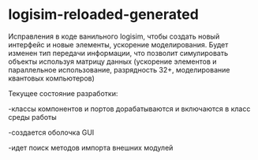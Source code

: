 # logisim-reloaded-generated
Исправления в коде ванильного logisim, чтобы создать новый интерфейс и новые элементы, ускорение моделирования.
Будет изменен тип передачи информации, что позволит симулировать объекты используя матрицу данных (ускорение элементов и параллельное использование, разрядность 32+, моделирование квантовых компьютеров)

Текущее состояние разработки: 
<p>  -классы компонентов и портов дорабатываются и включаются в класс среды работы</p> 
<p>  -создается оболочка GUI</p>
<p>  -идет поиск методов импорта внешних модулей</p>
